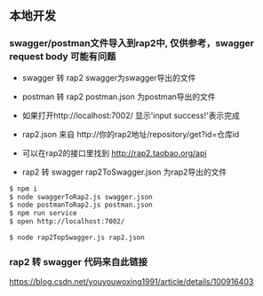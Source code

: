 <!--
 * @description: 
 * @Date: 2019-07-02 18:49:08
 * @LastEditors: Pyw
 * @LastEditTime: 2019-07-02 18:49:08
 -->
## 本地开发
### swagger/postman文件导入到rap2中, 仅供参考，swagger request body 可能有问题
- swagger 转 rap2 swagger为swagger导出的文件

- postman 转 rap2 postman.json 为postman导出的文件

- 如果打开http://localhost:7002/ 显示'input success!'表示完成

- rap2.json 来自 http://你的rap2地址/repository/get?id=仓库id
- 可以在rap2的接口里找到 http://rap2.taobao.org/api
- rap2 转 swagger rap2ToSwagger.json 为rap2导出的文件


```bash
$ npm i
$ node swaggerToRap2.js swagger.json
$ node postmanToRap2.js postman.json
$ npm run service
$ open http://localhost:7002/

$ node rap2TopSwagger.js rap2.json
```

###  rap2 转 swagger 代码来自此链接
https://blog.csdn.net/youyouwoxing1991/article/details/100916403
